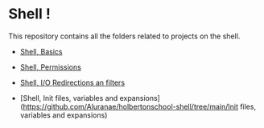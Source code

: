 # Shell !

This repository contains all the folders related to projects on the shell.

* [Shell, Basics](https://github.com/Aluranae/holbertonschool-shell/tree/main/basics)

* [Shell, Permissions](https://github.com/Aluranae/holbertonschool-shell/tree/main/permissions)

* [Shell, I/O Redirections an filters](https://github.com/Aluranae/holbertonschool-shell/tree/main/io_redirections_and_filters)

* [Shell, Init files, variables and expansions](https://github.com/Aluranae/holbertonschool-shell/tree/main/Init files, variables and expansions)